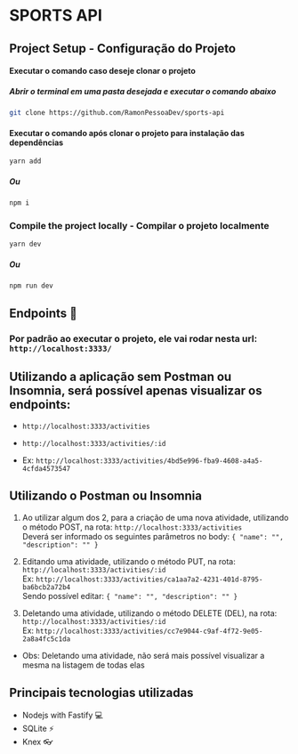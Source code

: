 # SPORTS API

## Project Setup - Configuração do Projeto

#### Executar o comando caso deseje clonar o projeto

##### Abrir o terminal em uma pasta desejada e executar o comando abaixo

```sh
git clone https://github.com/RamonPessoaDev/sports-api
```

#### Executar o comando após clonar o projeto para instalação das dependências

```sh
yarn add
```

##### Ou

```sh
npm i
```

### Compile the project locally - Compilar o projeto localmente

```sh
yarn dev
```

##### Ou

```sh
npm run dev
```

## Endpoints 🧨

### Por padrão ao executar o projeto, ele vai rodar nesta url: `http://localhost:3333/`

## Utilizando a aplicação sem Postman ou Insomnia, será possível apenas visualizar os endpoints:

- `http://localhost:3333/activities`

- `http://localhost:3333/activities/:id`
- Ex: `http://localhost:3333/activities/4bd5e996-fba9-4608-a4a5-4cfda4573547`

## Utilizando o Postman ou Insomnia

1. Ao utilizar algum dos 2, para a criação de uma nova atividade, utilizando o método POST, na rota: `http://localhost:3333/activities` <br> Deverá ser informado os seguintes parâmetros no body:
   `{
"name": "",
"description": ""
}`

2. Editando uma atividade, utilizando o método PUT, na rota: <bR> `http://localhost:3333/activities/:id`<br>
   Ex: `http://localhost:3333/activities/ca1aa7a2-4231-401d-8795-ba6bcb2a72b4`<br>
   Sendo possível editar:
   `{
"name": "",
"description": ""
}`

3. Deletando uma atividade, utilizando o método DELETE (DEL), na rota: `http://localhost:3333/activities/:id`<br>
   Ex: `http://localhost:3333/activities/cc7e9044-c9af-4f72-9e05-2a8a4fc5c1da`<br>

- Obs: Deletando uma atividade, não será mais possível visualizar a mesma na listagem de todas elas

## Principais tecnologias utilizadas

- Nodejs with Fastify 💻
- SQLite ⚡️
- Knex 👓
